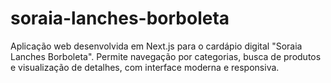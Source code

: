 # soraia-lanches-borboleta
Aplicação web desenvolvida em Next.js para o cardápio digital "Soraia Lanches Borboleta". Permite navegação por categorias, busca de produtos e visualização de detalhes, com interface moderna e responsiva.

